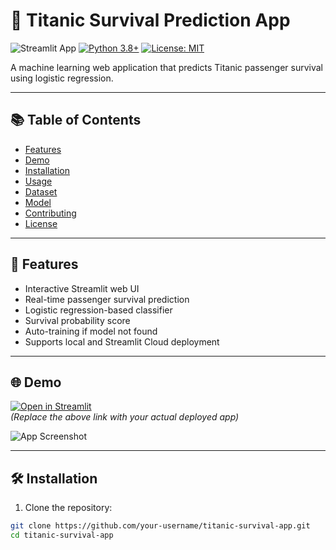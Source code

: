 # 🚢 Titanic Survival Prediction App

![Streamlit App](https://static.streamlit.io/badges/streamlit_badge_black_white.svg)
[![Python 3.8+](https://img.shields.io/badge/python-3.8+-blue.svg)](https://www.python.org/downloads/)
[![License: MIT](https://img.shields.io/badge/License-MIT-yellow.svg)](https://opensource.org/licenses/MIT)

A machine learning web application that predicts Titanic passenger survival using logistic regression.

---

## 📚 Table of Contents

- [Features](#features)
- [Demo](#demo)
- [Installation](#installation)
- [Usage](#usage)
- [Dataset](#dataset)
- [Model](#model)
- [Contributing](#contributing)
- [License](#license)

---

## 🚀 Features

- Interactive Streamlit web UI
- Real-time passenger survival prediction
- Logistic regression-based classifier
- Survival probability score
- Auto-training if model not found
- Supports local and Streamlit Cloud deployment

---

## 🌐 Demo

[![Open in Streamlit](https://static.streamlit.io/badges/streamlit_badge_black_white.svg)](https://titanicmachinelearning-xjh6sqpvqmzc2wkft4ksza.streamlit.app/)  
*(Replace the above link with your actual deployed app)*

![App Screenshot](screenshots/app-preview.png)

---

## 🛠 Installation

1. Clone the repository:

```bash
git clone https://github.com/your-username/titanic-survival-app.git
cd titanic-survival-app
